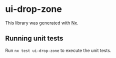 # ui-drop-zone

This library was generated with [Nx](https://nx.dev).

## Running unit tests

Run `nx test ui-drop-zone` to execute the unit tests.
